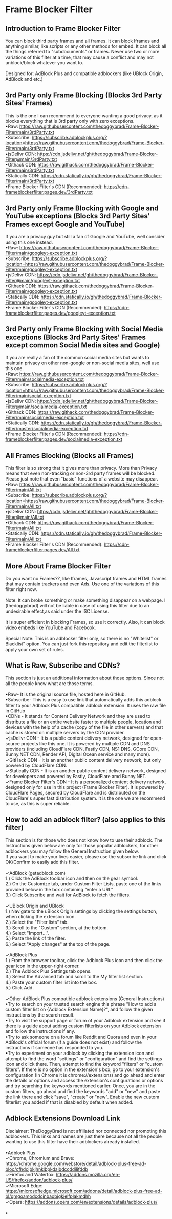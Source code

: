 # Frame Blocker Filter
## Introduction to Frame Blocker Filter
You can block third party frames and all frames. It can block Iframes and anything similar, like scripts or any other methods for embed. It can block all the things referred to "subdocuments" or frames. Never use two or more variations of this filter at a time, that may cause a conflict and may not unblock/block whatever you want to.
<br>
<br>
Designed for: AdBlock Plus and compatible adblockers (like UBlock Origin, AdBlock and etc.)
<br>
## 3rd Party only Frame Blocking (Blocks 3rd Party Sites' Frames)
This is the one I can recommend to everyone wanting a good privacy, as it blocks everything that is 3rd party only with zero exceptions.
<br>
•Raw: https://raw.githubusercontent.com/thedoggybrad/Frame-Blocker-Filter/main/3rdParty.txt
<br>
•Subscribe: https://subscribe.adblockplus.org/?location=https://raw.githubusercontent.com/thedoggybrad/Frame-Blocker-Filter/main/3rdParty.txt
<br>
•jsDelivr CDN: https://cdn.jsdelivr.net/gh/thedoggybrad/Frame-Blocker-Filter@main/3rdParty.txt
<br>
•Githack CDN: https://raw.githack.com/thedoggybrad/Frame-Blocker-Filter/main/3rdParty.txt
<br>
•Statically CDN: https://cdn.statically.io/gh/thedoggybrad/Frame-Blocker-Filter/main/3rdParty.txt
<br>
•Frame Blocker Filter's CDN (Recommended): https://cdn-frameblockerfilter.pages.dev/3rdParty.txt
<br>
## 3rd Party only Frame Blocking with Google and YouTube exceptions (Blocks 3rd Party Sites' Frames except Google and YouTube)
If you are a privacy guy but still a fan of Google and YouTube, well consider using this one instead.
<br>
•Raw: https://raw.githubusercontent.com/thedoggybrad/Frame-Blocker-Filter/main/googleyt-exception.txt
<br>
•Subscribe: https://subscribe.adblockplus.org/?location=https://raw.githubusercontent.com/thedoggybrad/Frame-Blocker-Filter/main/googleyt-exception.txt
<br>
•jsDelivr CDN: https://cdn.jsdelivr.net/gh/thedoggybrad/Frame-Blocker-Filter@main/googleyt-exception.txt
<br>
•Githack CDN: https://raw.githack.com/thedoggybrad/Frame-Blocker-Filter/main/googleyt-exception.txt
<br>
•Statically CDN: https://cdn.statically.io/gh/thedoggybrad/Frame-Blocker-Filter/main/googleyt-exception.txt
<br>
•Frame Blocker Filter's CDN (Recommended): https://cdn-frameblockerfilter.pages.dev/googleyt-exception.txt
<br>
## 3rd Party only Frame Blocking with Social Media exceptions (Blocks 3rd Party Sites' Frames except common Social Media sites and Google)
If you are really a fan of the common social media sites but wants to maintain privacy on other non-google or non-social media sites, well use this one.
<br>
•Raw: https://raw.githubusercontent.com/thedoggybrad/Frame-Blocker-Filter/main/socialmedia-exception.txt
<br>
•Subscribe: https://subscribe.adblockplus.org/?location=https://raw.githubusercontent.com/thedoggybrad/Frame-Blocker-Filter/main/social-exception.txt
<br>
•jsDelivr CDN: https://cdn.jsdelivr.net/gh/thedoggybrad/Frame-Blocker-Filter@main/socialmedia-exception.txt
<br>
•Githack CDN: https://raw.githack.com/thedoggybrad/Frame-Blocker-Filter/main/socialmedia-exception.txt
<br>
•Statically CDN: https://cdn.statically.io/gh/thedoggybrad/Frame-Blocker-Filter/master/socialmedia-exception.txt
<br>
•Frame Blocker Filter's CDN (Recommended): https://cdn-frameblockerfilter.pages.dev/socialmedia-exception.txt
<br>
## All Frames Blocking (Blocks all Frames)
This filter is so strong that it gives more than privacy. More than Privacy means that even non-tracking or non-3rd party frames will be blocked.
<br>
Please just note that even "basic" functions of a website may disappear.
<br>
•Raw: https://raw.githubusercontent.com/thedoggybrad/Frame-Blocker-Filter/main/All.txt
<br>
•Subscribe: https://subscribe.adblockplus.org/?location=https://raw.githubusercontent.com/thedoggybrad/Frame-Blocker-Filter/main/All.txt
<br>
•jsDelivr CDN: https://cdn.jsdelivr.net/gh/thedoggybrad/Frame-Blocker-Filter@main/All.txt
<br>
•Githack CDN: https://raw.githack.com/thedoggybrad/Frame-Blocker-Filter/main/All.txt
<br>
•Statically CDN: https://cdn.statically.io/gh/thedoggybrad/Frame-Blocker-Filter/main/All.txt
<br>
•Frame Blocker Filter's CDN (Recommended): https://cdn-frameblockerfilter.pages.dev/All.txt
<br>
## More About Frame Blocker Filter
Do you want no Frames??, like Iframes, Javascript frames and HTML frames that may contain trackers and even Ads. Use one of the variations of this filter right now.
<br>
<br>
Note: It can broke something or make something disappear on a webpage. I (thedoggybrad) will not be liable in case of using this filter due to an undesirable effect,as said under the ISC License.
<br>
<br>
It is super efficient in blocking Frames, so use it correctly. Also, it can block video embeds like YouTube and Facebook.
<br>
<br>
Special Note: This is an adblocker filter only, so there is no "Whitelist" or Blacklist" option. You can just fork this repository and edit the filterlist to apply your own set of rules.
<br>
## What is Raw, Subscribe and CDNs?
This section is just an additional information about those options. Since not all the people know what are those terms.
<br>
<br>
•Raw- It is the original source file, hosted here in GitHub.
<br>
•Subscribe- This is a easy to use link that automatically adds this adblock filter to your Adblock Plus compatible adblock extension. It uses the raw file in GitHub
<br>
•CDNs - It stands for Content Delivery Network and they are used to distribute a file or an entire website faster to multiple people, location and devices with the help of a cache (copy of the file in other servers) and that cache is stored on multiple servers by the CDN provider.
<br>
✓jsDelivr CDN - It is a public content delivery network, designed for open-source projects like this one. It is powered by multiple CDN and DNS providers (including CloudFlare CDN, Fastly CDN, NS1 DNS, GCore CDN, Bunny.NET CDN, Render API, Digital Ocean service and many more).
<br>
✓GitHack CDN - It is an another public content delivery network, but only powered by CloudFlare CDN.
<br>
✓Statically CDN - It is an another public content delivery network, designed for developers and powered by Fastly, CloudFlare amd Bunny.NET.
<br>
✓Frame Blocker Filter's CDN - It is a personalized content delivery network, designed only for use in this project (Frame Blocker Filter). It is powered by CloudFlare Pages, secured by CloudFlare and is distributed on the CloudFlare's super fast distribution system. It is the one we are recommend to use, as this is super reliable.

## How to add an adblock filter? (also applies to this filter)
This section is for those who does not know how to use their adblock. The Instructions given below are only for those popular adblockers, for other adblockers you may follow the General Instruction given below.
<br>
If you want to make your lives easier, please use the subscribe link and click OK/Confirm to easily add this filter.
<br>
<br>
✓AdBlock (getadblock.com)
<br>
1.) Click the AdBlock toolbar icon and then on the gear symbol.
<br>
2.) On the Customize tab, under Custom Filter Lists, paste one of the links provided below in the box containing “enter a URL”
<br>
3.) Click Subscribe and wait for AdBlock to fetch the filters.
<br>
<br>
✓UBlock Origin and UBlock
<br>
1.) Navigate to the uBlock Origin settings by clicking the settings button, when clicking the extension icon.
<br>
2.) Select the "Filter lists" tab.
<br>
3.) Scroll to the "Custom" section, at the bottom.
<br>
4.) Select "Import...".
<br>
5.) Paste the link of the filter.
<br>
6.) Select "Apply changes" at the top of the page.
<br>
<br>
✓AdBlock Plus
<br>
1.) From the browser toolbar, click the Adblock Plus icon and then click the gear icon in the upper-right corner.
<br>
2.) The Adblock Plus Settings tab opens.
<br>
3.) Select the Advanced tab and scroll to the My filter list section.
<br>
4.) Paste your custom filter list into the box.
<br>
5.) Click Add.
<br>
<br>
✓Other AdBlock Plus compatible adblock extensions (General Instructions)
<br>
•Try to search on your trusted search engine this phrase "How to add a custom filter list on {Adblock Extension Name}?", and follow the given instructions by the search result.
<br>
•Try to visit the support page or forum of your Adblock extension and see if there is a guide about adding custom filterlists on your Adblock extension and follow the instructions if any.
<br>
•Try to ask someone on a forum like Reddit and Quora and even in your AdBlock's official forum (if a guide does not exist) and follow the instructions if someone has responded to you.
<br>
•Try to experiment on your adblock by clicking the extension icon and attempt to find the word "settings" or "configuration" and find the settings icon and click there. Then, attempt to find the keyword "filters" or "custom filters". If there is no option in the extension's box, go to your extension's configuration (In Chrome it is chrome://extensions) and go ahead and enter the details or options and access the extension's configurations or options and try searching the keywords mentioned earlier. Once, you are in the custom filters, go ahead and find the keywords "add" or "new" and paste the link there and click "save", "create" or "new". Enable the new custom filterlist you added if that is disabled by default when added.

## Adblock Extensions Download Link
Disclaimer: TheDoggyBrad is not affiliated nor connected nor promoting this adblockers. This links and names are just there because not all the people wanting to use this filter have their adblockers already installed.
<br>
<br>
•Adblock Plus
<br>
✓Chrome, Chromium and Brave: https://chrome.google.com/webstore/detail/adblock-plus-free-ad-bloc/cfhdojbkjhnklbpkdaibdccddilifddb
<br>
✓Firefox and Waterfox: https://addons.mozilla.org/en-US/firefox/addon/adblock-plus/
<br>
✓Microsoft Edge: https://microsoftedge.microsoft.com/addons/detail/adblock-plus-free-ad-bl/gmgoamodcdcjnbaobigkjelfplakmdhh
<br>
✓Opera: https://addons.opera.com/en/extensions/details/adblock-plus/
<br>
<br>
•
